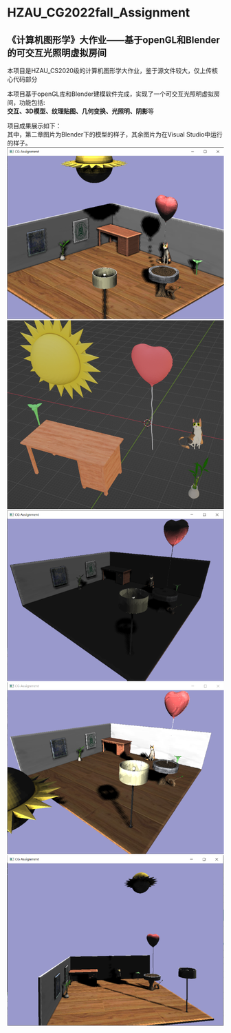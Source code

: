 # HZAU_CG2022fall_Assignment
## 《计算机图形学》大作业——基于openGL和Blender的可交互光照明虚拟房间<br>
本项目是HZAU_CS2020级的计算机图形学大作业，鉴于源文件较大，仅上传核心代码部分<br>

本项目基于openGL库和Blender建模软件完成，实现了一个可交互光照明虚拟房间，功能包括:<br>
**交互、3D模型、纹理贴图、几何变换、光照明、阴影**等<br>

项目成果展示如下：<br>
其中，第二章图片为Blender下的模型的样子，其余图片为在Visual Studio中运行的样子。<br>
![这是图片](https://github.com/Hell0er/HZAU_CG2022fall_Assignment/blob/master/photo/1.png?raw=true "p1")
![这是图片](https://github.com/Hell0er/HZAU_CG2022fall_Assignment/blob/master/photo/2.png?raw=true "p2")
![这是图片](https://github.com/Hell0er/HZAU_CG2022fall_Assignment/blob/master/photo/3.png?raw=true "p3")
![这是图片](https://github.com/Hell0er/HZAU_CG2022fall_Assignment/blob/master/photo/4.png?raw=true "p4")
![这是图片](https://github.com/Hell0er/HZAU_CG2022fall_Assignment/blob/master/photo/5.png?raw=true "p5")
<br>
